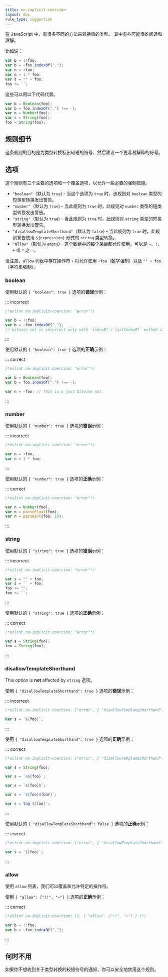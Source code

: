 ```yaml
---
title: no-implicit-coercion
layout: doc
rule_type: suggestion
---
```


在 JavaScript 中，有很多不同的方法来转换值的类型。
其中有些可能很难阅读和理解。

比如说：

```js
var b = !!foo;
var b = ~foo.indexOf(".");
var n = +foo;
var n = 1 * foo;
var s = "" + foo;
foo += ``;
```

这些可以用以下代码代替。

```js
var b = Boolean(foo);
var b = foo.indexOf(".") !== -1;
var n = Number(foo);
var s = String(foo);
foo = String(foo);
```

## 规则细节

这条规则的目的是为类型转换标出较短的符号，然后建议一个更容易解释的符号。

## 选项

这个规则有三个主要的选项和一个覆盖选项，以允许一些必要的强制措施。

* `"boolean"`（默认为 `true`) - 当这个选项为 `true` 时，该规则对 `boolean` 类型的短类型转换发出警告。
* `"number"`（默认为 `true`) - 当此规则为 `true` 时，此规则对 `number` 类型的短类型转换发出警告。
* `"string"`（默认为 `true`) - 当此规则为 `true` 时，此规则对 `string` 类型的短类型转换发出警告。
* `"disallowTemplateShorthand"`（默认为 `false`) - 当此规则为 `true` 时，此规则警告使用 `${expression}` 形式的 `string` 类型转换。
* `"allow"`（默认为 `empty`) - 这个数组中的每个条目都允许使用，可以是 `~`、`!`、`+` 或 `*` 之一。

请注意，`allow` 列表中存在操作符 `+` 将允许使用 `+foo`（数字强制）以及 `"" + foo`（字符串强制）。

### boolean

使用默认的 `{ "boolean": true }` 选项的**错误**示例：

::: incorrect

```js
/*eslint no-implicit-coercion: "error"*/

var b = !!foo;
var b = ~foo.indexOf(".");
// bitwise not is incorrect only with `indexOf`/`lastIndexOf` method calling.
```

:::

使用默认的 `{ "boolean": true }` 选项的**正确**示例：

::: correct

```js
/*eslint no-implicit-coercion: "error"*/

var b = Boolean(foo);
var b = foo.indexOf(".") !== -1;

var n = ~foo; // This is a just bitwise not.
```

:::

### number

使用默认的 `{ "number": true }` 选项的**错误**示例：

::: incorrect

```js
/*eslint no-implicit-coercion: "error"*/

var n = +foo;
var n = 1 * foo;
```

:::

使用默认的 `{ "number": true }` 选项的**正确**示例：

::: correct

```js
/*eslint no-implicit-coercion: "error"*/

var n = Number(foo);
var n = parseFloat(foo);
var n = parseInt(foo, 10);
```

:::

### string

使用默认的 `{ "string": true }` 选项的**错误**示例：

::: incorrect

```js
/*eslint no-implicit-coercion: "error"*/

var s = "" + foo;
var s = `` + foo;
foo += "";
foo += ``;
```

:::

使用默认的 `{ "string": true }` 选项的**正确**示例：

::: correct

```js
/*eslint no-implicit-coercion: "error"*/

var s = String(foo);
foo = String(foo);
```

:::

### disallowTemplateShorthand

This option is **not** affected by `string` 选项。

使用 `{ "disallowTemplateShorthand": true }` 选项的**错误**示例：

::: incorrect

```js
/*eslint no-implicit-coercion: ["error", { "disallowTemplateShorthand": true }]*/

var s = `${foo}`;
```

:::

使用 `{ "disallowTemplateShorthand": true }` 选项的**正确**示例：

::: correct

```js
/*eslint no-implicit-coercion: ["error", { "disallowTemplateShorthand": true }]*/

var s = String(foo);

var s = `a${foo}`;

var s = `${foo}b`;

var s = `${foo}${bar}`;

var s = tag`${foo}`;
```

:::

使用默认的 `{ "disallowTemplateShorthand": false }` 选项的**正确**示例：

::: correct

```js
/*eslint no-implicit-coercion: ["error", { "disallowTemplateShorthand": false }]*/

var s = `${foo}`;
```

:::

### allow

使用 `allow` 列表，我们可以覆盖和允许特定的操作符。

使用 `{ "allow": ["!!", "~"] }` 选项的**正确**示例：

::: correct

```js
/*eslint no-implicit-coercion: [2, { "allow": ["!!", "~"] } ]*/

var b = !!foo;
var b = ~foo.indexOf(".");
```

:::

## 何时不用

如果你不想收到关于类型转换的较短符号的通知，你可以安全地禁用这个规则。
